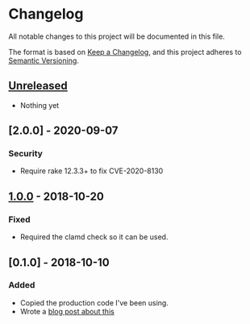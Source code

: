 # Changelog
All notable changes to this project will be documented in this file.

The format is based on [Keep a Changelog](https://keepachangelog.com/en/1.0.0/),
and this project adheres to [Semantic Versioning](https://semver.org/spec/v2.0.0.html).

## [Unreleased]
- Nothing yet

## [2.0.0] - 2020-09-07
### Security
- Require rake 12.3.3+ to fix CVE-2020-8130

## [1.0.0] - 2018-10-20
### Fixed
- Required the clamd check so it can be used.

## [0.1.0] - 2018-10-10
### Added
- Copied the production code I've been using.
- Wrote a [blog post about this](https://www.spacebabies.nl/portfolio/clamav-monitoring-using-ok-computer/)

[Unreleased]: https://github.com/spacebabies/ok_computer-clamav/compare/v1.0.0...HEAD
[1.0.0]: https://github.com/spacebabies/ok_computer-clamav/compare/v1.0.0...v2.0.0
[1.0.0]: https://github.com/spacebabies/ok_computer-clamav/compare/v0.1.0...v1.0.0

